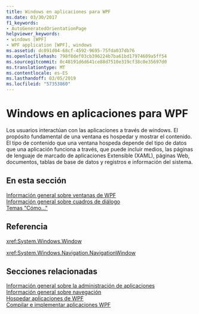 ```yaml
---
title: Windows en aplicaciones para WPF
ms.date: 03/30/2017
f1_keywords:
- AutoGeneratedOrientationPage
helpviewer_keywords:
- windows [WPF]
- WPF application [WPF], windows
ms.assetid: dc091d04-68cf-4592-9695-75fda037db76
ms.openlocfilehash: 798f8def03cb396224b7ba61bd17974609a5ff54
ms.sourcegitcommit: 0c48191d6d641ce88d7510e319cf38c0e35697d0
ms.translationtype: MT
ms.contentlocale: es-ES
ms.lasthandoff: 03/05/2019
ms.locfileid: "57353860"
---
```

# <a name="windows-in-wpf-applications"></a>Windows en aplicaciones para WPF
Los usuarios interactúan con las aplicaciones a través de windows. El propósito fundamental de una ventana es hospedar y mostrar el contenido. El tipo de contenido que una ventana hospeda depende del tipo de datos que una aplicación funciona a través, que puede incluir medios, las páginas de lenguaje de marcado de aplicaciones Extensible (XAML), páginas Web, documentos, tablas de base de datos y registros e información del sistema.  
  
## <a name="in-this-section"></a>En esta sección  
 [Información general sobre ventanas de WPF](wpf-windows-overview.md)  
 [Información general sobre cuadros de diálogo](dialog-boxes-overview.md)  
 [Temas "Cómo..."](window-management-how-to-topics.md)  
  
## <a name="reference"></a>Referencia  
 <xref:System.Windows.Window>  
  
 <xref:System.Windows.Navigation.NavigationWindow>  
  
## <a name="related-sections"></a>Secciones relacionadas  
 [Información general sobre la administración de aplicaciones](application-management-overview.md)  
  [Información general sobre navegación](navigation-overview.md)  
  [Hospedar aplicaciones de WPF](hosting-wpf-applications.md)  
  [Compilar e implementar aplicaciones WPF](building-and-deploying-wpf-applications.md)

